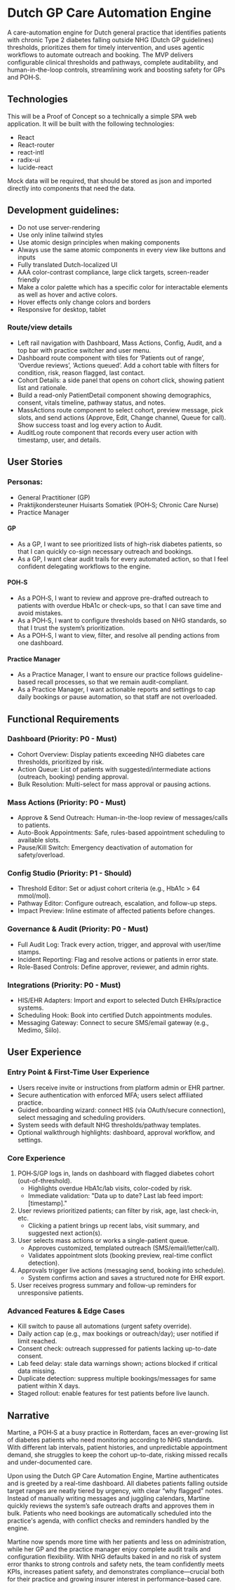 # Dutch GP Care Automation Engine

A care-automation engine for Dutch general practice that identifies patients with chronic Type 2 diabetes falling outside NHG (Dutch GP guidelines) thresholds, prioritizes them for timely intervention, and uses agentic workflows to automate outreach and booking. The MVP delivers configurable clinical thresholds and pathways, complete auditability, and human-in-the-loop controls, streamlining work and boosting safety for GPs and POH‑S.

## Technologies
This will be a Proof of Concept so a technically a simple SPA web application. It will be built with the following technologies:
- React
- React-router
- react-intl
- radix-ui
- lucide-react

Mock data will be required, that should be stored as json and imported directly into components that need the data.

## Development guidelines:
- Do not use server-rendering
- Use only inline tailwind styles
- Use atomic design principles when making components
- Always use the same atomic components in every view like buttons and inputs
- Fully translated Dutch-localized UI
- AAA color-contrast compliance, large click targets, screen-reader friendly
- Make a color palette which has a specific color for interactable elements as well as hover and active colors.
- Hover effects only change colors and borders
- Responsive for desktop, tablet


### Route/view details
- Left rail navigation with Dashboard, Mass Actions, Config, Audit, and a top bar with practice switcher and user menu.
- Dashboard route component with tiles for ‘Patients out of range’, ‘Overdue reviews’, ‘Actions queued’. Add a cohort table with filters for condition, risk, reason flagged, last contact.
- Cohort Details: a side panel that opens on cohort click, showing patient list and rationale.
- Build a read-only PatientDetail component showing demographics, consent, vitals timeline, pathway status, and notes.
- MassActions route component to select cohort, preview message, pick slots, and send actions (Approve, Edit, Change channel, Queue for call). Show success toast and log every action to Audit.
- AuditLog route component that records every user action with timestamp, user, and details.


## User Stories

### Personas:
- General Practitioner (GP)
- Praktijkondersteuner Huisarts Somatiek (POH‑S; Chronic Care Nurse)
- Practice Manager

#### GP
- As a GP, I want to see prioritized lists of high-risk diabetes patients, so that I can quickly co-sign necessary outreach and bookings.
- As a GP, I want clear audit trails for every automated action, so that I feel confident delegating workflows to the engine.

#### POH‑S
- As a POH‑S, I want to review and approve pre-drafted outreach to patients with overdue HbA1c or check-ups, so that I can save time and avoid mistakes.
- As a POH‑S, I want to configure thresholds based on NHG standards, so that I trust the system’s prioritization.
- As a POH‑S, I want to view, filter, and resolve all pending actions from one dashboard.

#### Practice Manager
- As a Practice Manager, I want to ensure our practice follows guideline-based recall processes, so that we remain audit-compliant.
- As a Practice Manager, I want actionable reports and settings to cap daily bookings or pause automation, so that staff are not overloaded.

## Functional Requirements

### Dashboard (Priority: P0 - Must)
- Cohort Overview: Display patients exceeding NHG diabetes care thresholds, prioritized by risk.
- Action Queue: List of patients with suggested/intermediate actions (outreach, booking) pending approval.
- Bulk Resolution: Multi-select for mass approval or pausing actions.

### Mass Actions (Priority: P0 - Must)
- Approve & Send Outreach: Human-in-the-loop review of messages/calls to patients.
- Auto-Book Appointments: Safe, rules-based appointment scheduling to available slots.
- Pause/Kill Switch: Emergency deactivation of automation for safety/overload.

### Config Studio (Priority: P1 - Should)
- Threshold Editor: Set or adjust cohort criteria (e.g., HbA1c > 64 mmol/mol).
- Pathway Editor: Configure outreach, escalation, and follow-up steps.
- Impact Preview: Inline estimate of affected patients before changes.

### Governance & Audit (Priority: P0 - Must)
- Full Audit Log: Track every action, trigger, and approval with user/time stamps.
- Incident Reporting: Flag and resolve actions or patients in error state.
- Role-Based Controls: Define approver, reviewer, and admin rights.

### Integrations (Priority: P0 - Must)
- HIS/EHR Adapters: Import and export to selected Dutch EHRs/practice systems.
- Scheduling Hook: Book into certified Dutch appointments modules.
- Messaging Gateway: Connect to secure SMS/email gateway (e.g., Medimo, Siilo).

## User Experience


### Entry Point & First-Time User Experience
- Users receive invite or instructions from platform admin or EHR partner.
- Secure authentication with enforced MFA; users select affiliated practice.
- Guided onboarding wizard: connect HIS (via OAuth/secure connection), select messaging and scheduling providers.
- System seeds with default NHG thresholds/pathway templates.
- Optional walkthrough highlights: dashboard, approval workflow, and settings.

### Core Experience
1. POH‑S/GP logs in, lands on dashboard with flagged diabetes cohort (out-of-threshold).
   - Highlights overdue HbA1c/lab visits, color-coded by risk.
   - Immediate validation: "Data up to date? Last lab feed import: [timestamp]."
2. User reviews prioritized patients; can filter by risk, age, last check-in, etc.
   - Clicking a patient brings up recent labs, visit summary, and suggested next action(s).
3. User selects mass actions or works a single-patient queue.
   - Approves customized, templated outreach (SMS/email/letter/call).
   - Validates appointment slots (booking preview, real-time conflict detection).
4. Approvals trigger live actions (messaging send, booking into schedule).
   - System confirms action and saves a structured note for EHR export.
5. User receives progress summary and follow-up reminders for unresponsive patients.

### Advanced Features & Edge Cases
- Kill switch to pause all automations (urgent safety override).
- Daily action cap (e.g., max bookings or outreach/day); user notified if limit reached.
- Consent check: outreach suppressed for patients lacking up-to-date consent.
- Lab feed delay: stale data warnings shown; actions blocked if critical data missing.
- Duplicate detection: suppress multiple bookings/messages for same patient within X days.
- Staged rollout: enable features for test patients before live launch.


## Narrative
Martine, a POH‑S at a busy practice in Rotterdam, faces an ever-growing list of diabetes patients who need monitoring according to NHG standards. With different lab intervals, patient histories, and unpredictable appointment demand, she struggles to keep the cohort up-to-date, risking missed recalls and under-documented care.

Upon using the Dutch GP Care Automation Engine, Martine authenticates and is greeted by a real-time dashboard. All diabetes patients falling outside target ranges are neatly tiered by urgency, with clear “why flagged” notes. Instead of manually writing messages and juggling calendars, Martine quickly reviews the system’s safe outreach drafts and approves them in bulk. Patients who need bookings are automatically scheduled into the practice's agenda, with conflict checks and reminders handled by the engine.

Martine now spends more time with her patients and less on administration, while her GP and the practice manager enjoy complete audit trails and configuration flexibility. With NHG defaults baked in and no risk of system error thanks to strong controls and safety nets, the team confidently meets KPIs, increases patient safety, and demonstrates compliance—crucial both for their practice and growing insurer interest in performance-based care.
